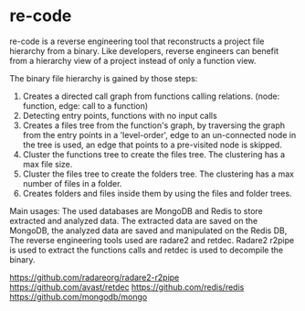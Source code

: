 # re-code
re-code is a reverse engineering tool that reconstructs a project file hierarchy from a binary. 
Like developers, reverse engineers can benefit from a hierarchy view of a project instead of only a function view.

The binary file hierarchy is gained by those steps:
1) Creates a directed call graph from functions calling relations. (node: function, edge: call to a function)
2) Detecting entry points, functions with no input calls
2) Creates a files tree from the function's graph, by traversing the graph from the entry points in a 'level-order', 
   edge to an un-connected node in the tree is used, an edge that points to a pre-visited node is skipped.
3) Cluster the functions tree to create the files tree. The clustering has a max file size.
4) Cluster the files tree to create the folders tree. The clustering has a max number of files in a folder.
5) Creates folders and files inside them by using the files and folder trees.


Main usages:
The used databases are MongoDB and Redis to store extracted and analyzed data. 
The extracted data are saved on the MongoDB, the analyzed data are saved and manipulated on the Redis DB,
The reverse engineering tools used are radare2 and retdec.
Radare2 r2pipe is used to extract the functions calls and retdec is used to decompile the binary.

https://github.com/radareorg/radare2-r2pipe
https://github.com/avast/retdec
https://github.com/redis/redis
https://github.com/mongodb/mongo
